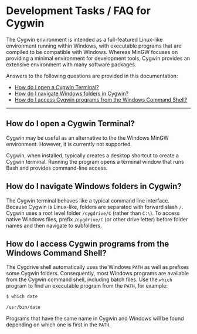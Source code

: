 # Development Tasks / FAQ for Cygwin

The Cygwin environment is intended as a full-featured Linux-like environment running within Windows,
with executable programs that are compiled to be compatible with Windows.
Whereas MinGW focuses on providing a minimal environment for development tools,
Cygwin provides an extensive environment with many software packages.

Answers to the following questions are provided in this documentation:

* [How do I open a Cygwin Terminal?](#how-do-i-open-a-cygwin-terminal)
* [How do I navigate Windows folders in Cygwin?](#how-do-i-navigate-windows-folders-in-cygwin)
* [How do I access Cygwin programs from the Windows Command Shell?](#how-do-i-access-cygwin-programs-from-the-windows-command-shell)

-----------------

## How do I open a Cygwin Terminal?

Cygwin may be useful as an alternative to the the Windows MinGW environment.
However, it is currently not supported.

Cygwin, when installed, typically creates a desktop shortcut to create a Cygwin terminal.
Running the program opens a terminal window that runs Bash and provides command-line access.

## How do I navigate Windows folders in Cygwin?

The Cygwin terminal behaves like a typical command line interface.
Because Cygwin is Linux-like, folders are separated with forward slash `/`.  Cygwin uses a root level folder `/cygdrive/C` (rather than `C:\`).
To access native Windows files, prefix `/cygdrive/C` (or other drive letter) before folder names and then navigate to subfolders.

## How do I access Cygwin programs from the Windows Command Shell?

The Cygdrive shell automatically uses the Windows `PATH` as well as prefixes some Cygwin folders.
Consequently, most Windows programs are available from the Cygwin command shell, including batch files.
Use the `which` program to find an executable program from the `PATH`, for example:

```bash
$ which date

/usr/bin/date
```

Programs that have the same name in Cygwin and Windows will be found depending on which one is first in the `PATH`.
